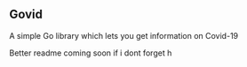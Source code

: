 ## Govid

A simple Go library which lets you get information on Covid-19

 Better readme coming soon if i dont forget h